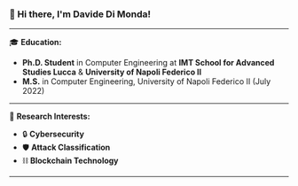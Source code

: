 ### 👋 Hi there, I'm Davide Di Monda!

---

🎓 **Education:**
- **Ph.D. Student** in Computer Engineering at **IMT School for Advanced Studies Lucca** & **University of Napoli Federico II**
- **M.S.** in Computer Engineering, University of Napoli Federico II (July 2022)

---

🔬 **Research Interests:**
- 🔒 **Cybersecurity**
- 🛡️ **Attack Classification**
- ⛓️ **Blockchain Technology**

---
